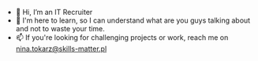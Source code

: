 - 👋 Hi, I’m an IT Recruiter
- 👀 I'm here to learn, so I can understand what are you guys talking about and not to waste your time.
- 📫 If you're looking for challenging projects or work, reach me on nina.tokarz@skills-matter.pl

<!---
Nyna03/Nyna03 is a ✨ special ✨ repository because its `README.md` (this file) appears on your GitHub profile.
You can click the Preview link to take a look at your changes.
--->
